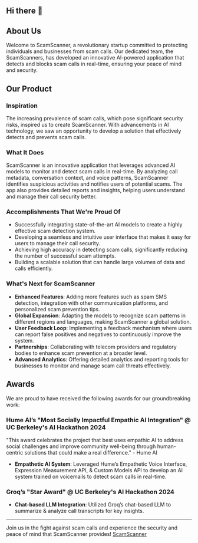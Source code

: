 ## Hi there 👋

## About Us

Welcome to ScamScanner, a revolutionary startup committed to protecting individuals and businesses from scam calls. Our dedicated team, the ScamScanners, has developed an innovative AI-powered application that detects and blocks scam calls in real-time, ensuring your peace of mind and security.

## Our Product

### Inspiration
The increasing prevalence of scam calls, which pose significant security risks, inspired us to create ScamScanner. With advancements in AI technology, we saw an opportunity to develop a solution that effectively detects and prevents scam calls.

### What It Does
ScamScanner is an innovative application that leverages advanced AI models to monitor and detect scam calls in real-time. By analyzing call metadata, conversation context, and voice patterns, ScamScanner identifies suspicious activities and notifies users of potential scams. The app also provides detailed reports and insights, helping users understand and manage their call security better.

### Accomplishments That We're Proud Of
- Successfully integrating state-of-the-art AI models to create a highly effective scam detection system.
- Developing a seamless and intuitive user interface that makes it easy for users to manage their call security.
- Achieving high accuracy in detecting scam calls, significantly reducing the number of successful scam attempts.
- Building a scalable solution that can handle large volumes of data and calls efficiently.

### What's Next for ScamScanner
- **Enhanced Features**: Adding more features such as spam SMS detection, integration with other communication platforms, and personalized scam prevention tips.
- **Global Expansion**: Adapting the models to recognize scam patterns in different regions and languages, making ScamScanner a global solution.
- **User Feedback Loop**: Implementing a feedback mechanism where users can report false positives and negatives to continuously improve the system.
- **Partnerships**: Collaborating with telecom providers and regulatory bodies to enhance scam prevention at a broader level.
- **Advanced Analytics**: Offering detailed analytics and reporting tools for businesses to monitor and manage scam call threats effectively.

## Awards

We are proud to have received the following awards for our groundbreaking work:

### Hume AI’s "Most Socially Impactful Empathic AI Integration" @ UC Berkeley's AI Hackathon 2024
"This award celebrates the project that best uses empathic AI to address social challenges and improve community well-being through human-centric solutions that could make a real difference." - Hume AI
- **Empathetic AI System**: Leveraged Hume’s Empathetic Voice Interface, Expression Measurement API, & Custom Models API to develop an AI system trained on voicemails to detect scam calls in real-time.

### Groq’s "Star Award" @ UC Berkeley's AI Hackathon 2024
- **Chat-based LLM Integration**: Utilized Groq’s chat-based LLM to summarize & analyze call transcripts for key insights.

---

Join us in the fight against scam calls and experience the security and peace of mind that ScamScanner provides!
[ScamScanner](https://scam-scanner.vercel.app)
